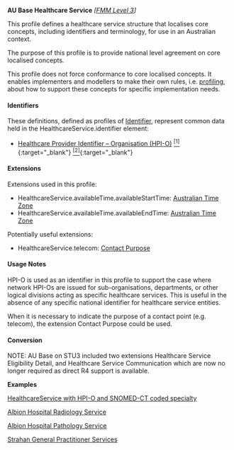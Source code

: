 **AU Base Healthcare Service** *[[FMM Level 3](guidance.html)]*

This profile defines a healthcare service structure that localises core concepts, including identifiers and terminology, for use in an Australian context.

The purpose of this profile is to provide national level agreement on core localised concepts. 

This profile does not force conformance to core localised concepts. It enables implementers and modellers to make their own rules, i.e. [profiling](http://hl7.org/fhir/profiling.html), about how to support these concepts for specific implementation needs.

#### Identifiers
These definitions, defined as profiles of [Identifier](http://hl7.org/fhir/R4/datatypes.html#Identifier), represent common data held in the HealthcareService.identifier element:
* [Healthcare Provider Identifier – Organisation (HPI-O)](StructureDefinition-au-hpio.html) [<sup>[1]</sup>](http://ns.electronichealth.net.au/id/hi/hpio/1.0/index.html){:target="_blank"} [<sup>[2]</sup>](http://meteor.aihw.gov.au/content/index.phtml/itemId/426830){:target="_blank"}

#### Extensions
Extensions used in this profile:
* HealthcareService.availableTime.availableStartTime: [Australian Time Zone](StructureDefinition-au-timezone.html)
* HealthcareService.availableTime.availableEndTime: [Australian Time Zone](StructureDefinition-au-timezone.html)

Potentially useful extensions:
* HealthcareService.telecom: [Contact Purpose](StructureDefinition-contact-purpose.html)

#### Usage Notes
HPI-O is used as an identifier in this profile to support the case where network HPI-Os are issued for sub-organisations, departments, or other logical divisions acting as specific healthcare services. This is useful in the absence of any specific national identifier for healthcare service entities.

When it is necessary to indicate the purpose of a contact point (e.g. telecom), the extension Contact Purpose could be used.

#### Conversion

NOTE: AU Base on STU3 included two extensions Healthcare Service Eligibility Detail, and Healthcare Service Communication which are now no longer required as direct R4 support is available.

**Examples**

[HealthcareService with HPI-O and SNOMED-CT coded specialty](HealthcareService-example0.html)

[Albion Hospital Radiology Service](HealthcareService-example1.html)

[Albion Hospital Pathology Service](HealthcareService-example2.html)

[Strahan General Practitioner Services](HealthcareService-example3.html)

